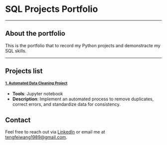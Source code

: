 # SQL Projects Portfolio

---

## About the portfolio

This is the portfolio that to record my Python projects and demonstracte my SQL skills.

---

## Projects list

#### [<small>1. Automated Data Cleaning Project</small>](https://github.com/ttfwang/PortfolioProjects_SQL/blob/main/1.Automated%20Data%20Cleaning_SQL%20script.sql)
- **Tools**: Jupyter notebook
- **Description**: Implement an automated process to remove duplicates, correct errors, and standardize data for consistency.


## Contact

Feel free to reach out via [LinkedIn](https://www.linkedin.com/in/tengfei-wang) or email me at tengfeiwang1989@gmail.com.

